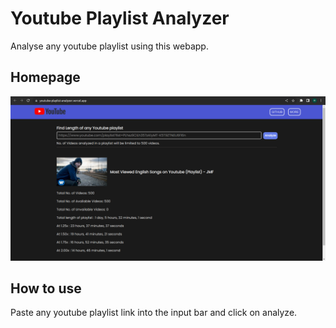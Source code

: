 # Youtube Playlist Analyzer

Analyse any youtube playlist using this webapp.

## Homepage
![Screenshot of Site](screenshot.png)

## How to use
Paste any youtube playlist link into the input bar and click on analyze.

